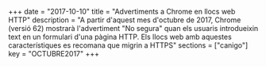 +++
date        = "2017-10-10"
title       = "Advertiments a Chrome en llocs web HTTP"
description = "A partir d'aquest mes d'octubre de 2017, Chrome (versió 62) mostrarà l'advertiment "No segura" quan els usuaris introdueixin text en un formulari d'una pàgina HTTP. Els llocs web amb aquestes característiques es recomana que migrin a HTTPS"
sections    = ["canigo"]
key         = "OCTUBRE2017"
+++
